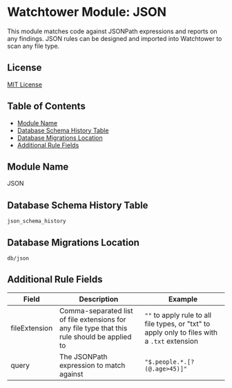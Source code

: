 # Watchtower Module: JSON

This module matches code against JSONPath expressions and reports on any findings. JSON rules can be
designed and imported into Watchtower to scan any file type.

## License

[MIT License](https://opensource.org/licenses/MIT)

## Table of Contents

- [Module Name](#module-name)
- [Database Schema History Table](#database-schema-history-table)
- [Database Migrations Location](#database-migrations-location)
- [Additional Rule Fields](#additional-rule-fields)

## Module Name

JSON

## Database Schema History Table

`json_schema_history`

## Database Migrations Location

`db/json`

## Additional Rule Fields

| Field | Description | Example | 
|--------|------------|---------|
| fileExtension | Comma-separated list of file extensions for any file type that this rule should be applied to | `""` to apply rule to all file types, or "txt" to apply only to files with a `.txt` extension |
| query | The JSONPath expression to match against | `"$.people.*.[?(@.age>45)]"` |
